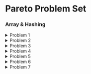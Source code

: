 # Pareto Problem Set

### Array & Hashing  
<details>
<summary>Problem 1</summary>
  <div>
    
  ### [Contains Duplicate](https://leetcode.com/problems/contains-duplicate/)
  - Solution:
    ```js
    var containsDuplicate = nums => new Set(nums).size !== nums.length;
    ```
    - Time Complexity - $O(n)$
      - Creating a `Set` - $O(n)$
      - `.size` property - $O(1)$
      - Comparison `!==` - $O(1)$
  
    - Space Complexity - $O(n)$
      - Worst case scenario, store all elements in a `Set` - $O(n)$
  </div>
</details>

<details>
<summary>Problem 2</summary>
  <div>
    
  ### [Valid Anagram](https://leetcode.com/problems/valid-anagram/)
  - Solution:
    ```js
    var isAnagram = function(s, t) {
        if (s.length !== t.length) return false
        
        const alphabet = new Array(26).fill(0)
    
        for(let index = 0; index < s.length; index++){
            alphabet[s.charCodeAt(index) - 'a'.charCodeAt(0)]++
            alphabet[t.charCodeAt(index) - 'a'.charCodeAt(0)]--
        }
    
        return alphabet.every(letter => letter === 0)
    };
    ```
    - Time Complexity: $O(n)$
      - Comparing the lengths of `s` and `t` - $O(1)$
      - Iterating over the string `s` and `t` - $O(n)$, where $n$ is the length of the strings.
      - The `every` method - $O(26)$, which is a constant operation.
    - Space Complexity: $O(1)$
      - The `alphabet` array has a fixed size of 26, regardless of the input size.
  </div>
</details>

<details>
<summary>Problem 3</summary>
  <div>
    
  ### [Two Sum](https://leetcode.com/problems/two-sum/)
  - Solution:
    ```js
    var twoSum = function(nums, target) {
    const object = new Object()

    for(let index = 0; index < nums.length; index++){
        const current = nums[index]
        if(target - current in object){
            return [index, object[target - current]]
        }
        object[current] = index
      }
    };
    ```
    - Time Complexity: $O(n)$
      - Iterating over the `nums` array - $O(n)$, where $n$ is the length of the array.
      - Checking for the existence of `target - current` in the `object` (hash lookup) - $O(1)$.
    - Space Complexity: $O(n)$
      - Storing up to `n` elements in the object (hash table) in the worst case.
  </div>
</details>

<details>
<summary>Problem 4</summary>
  <div>
    
  ### [Group Anagrams](https://leetcode.com/problems/group-anagrams/)
  - Solution:
    ```js
    var groupAnagrams = function(strs) {
        const object = new Object()
        for(let i = 0; i < strs.length; i++){
            const sorted = strs[i].split('').sort().join('')
            if(sorted in object){
                object[sorted].push(strs[i])
            } else {
                object[sorted] = [strs[i]]
            }
        }
        return Object.values(object)
    };
    ```
    - Time Complexity: $O(n \cdot k \log k)$
      - Splitting each string into an array - $O(k)$, where `k` is the average length of the strings.
      - Sorting each string's characters - $O(k \log k)$.
      - Iterating through all strings in `strs` - $O(n)$, where `n` is the number of strings.
    - Space Complexity: $O(n \cdot k)$
      - Storing up to `n` strings in the `object`, with each string having a length of at most `k`.
  </div>
</details>

<details>
<summary>Problem 5</summary>
  <div>
    
  ### [Top K Frequent Elements](https://leetcode.com/problems/top-k-frequent-elements/)
  - Solution:
    ```js
    var topKFrequent = function(nums, k) {
        const object = new Object()
        const array = new Array()
        
        for (let i = 0; i < nums.length; i++) {
            if (nums[i] in object) {
                object[nums[i]] += 1
            } else {
                object[nums[i]] = 1
            }
        }
        
        const sorted = Object.entries(object).sort((a, b) => b[1] - a[1])
        
        for (let i = 0; i < k; i++) {
            array.push(Number(sorted[i][0]))
        }
        
        return array
    };
    ```
    - Time Complexity: $O(n \log n)$
      - Counting frequencies - $O(n)$, where `n` is the length of the array.
      - Sorting the entries of the object - $O(n \log n)$.
    - Space Complexity: $O(n)$
      - The space required for the `object`, `hash map` and the `array` to store the result.
  </div>
</details>

<details>
<summary>Problem 6</summary>
  <div>
    
  ### [Valid Sudoku](https://leetcode.com/problems/valid-sudoku/)
  - Solution:
    ```js
    var isValidSudoku = function(board) {
        const rows = new Array(9).fill(null).map(() => new Set());
        const cols = new Array(9).fill(null).map(() => new Set());
        const boxes = new Array(9).fill(null).map(() => new Set());
        
        for (let i = 0; i < 9; i++) {
            for (let j = 0; j < 9; j++) {
                const num = board[i][j];
                if (num !== '.') {
                    
                    const boxIndex = Math.floor(i / 3) * 3 + Math.floor(j / 3);
                    
                    if (rows[i].has(num) || cols[j].has(num) || boxes[boxIndex].has(num)) return false;
    
                    rows[i].add(num);
                    cols[j].add(num);
                    boxes[boxIndex].add(num);
                }
            }
        }
        return true;
    };
    ```
    - Time Complexity: $O(1)$
      - We iterate through all cells in a `fixed-size 9x9 grid` (constant size).
      - For each cell, checking or adding a value to a `Set` takes constant time, $O(1)$.
    - Space Complexity: $O(1)$
      - We use `3 sets` for `rows`, `columns`, and `boxes`. Each set `holds at most 9 unique elements`, meaning the space used by these sets is `constant`.
  </div>
</details>

<details>
<summary>Problem 7</summary>
  <div>
    
  ### [Product of Array Except Self](https://leetcode.com/problems/product-of-array-except-self)
  - Solution:
    ```js
    var productExceptSelf = function(nums) {
        const answer = new Array(nums.length).fill(1)
    
        let left_product = 1
        for(let i = 0; i < nums.length; i++){
            answer[i] *= left_product;
            left_product *= nums[i]
        }
    
        let right_product = 1
        for(let i = nums.length - 1; i >= 0; i--){
            answer[i] *= right_product
            right_product *= nums[i]
        }
        return answer
    };
    ```
    - Time Complexity: $O(n)$
      - We make two passes through the array (`n` iterations each) to calculate the left and right products.
    - Space Complexity: $O(1)$
      - We only use a few extra variables (`left_product`, `right_product`), which take constant space.
  </div>
</details>
